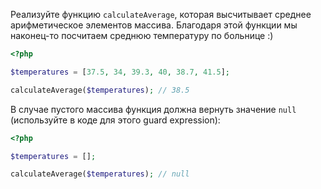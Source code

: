 Реализуйте функцию `calculateAverage`, которая высчитывает среднее арифметическое элементов массива. Благодаря этой функции мы наконец-то посчитаем среднюю температуру по больнице :)

```php
<?php

$temperatures = [37.5, 34, 39.3, 40, 38.7, 41.5];

calculateAverage($temperatures); // 38.5
```


В случае пустого массива функция должна вернуть значение `null` (используйте в коде для этого guard expression):

```php
<?php

$temperatures = [];

calculateAverage($temperatures); // null
```
